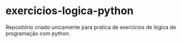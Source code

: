 # exercicios-logica-python
Repositório criado unicamente para pratica de exercícios de lógica de programação com python. 
